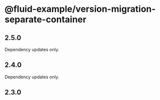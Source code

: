 # @fluid-example/version-migration-separate-container

## 2.5.0

Dependency updates only.

## 2.4.0

Dependency updates only.

## 2.3.0
